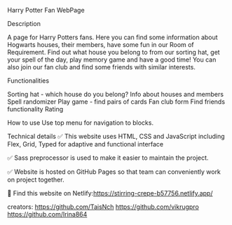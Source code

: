 Harry Potter Fan WebPage

Description

A page for Harry Potters fans. Here you can find some information about Hogwarts houses, their members, have some fun in our Room of Requirement.
Find out what house you belong to from our sorting hat, get your spell of the day, play memory game and have a good time!
You can also join our fan club and find some friends with similar interests.

Functionalities

Sorting hat - which house do you belong?
Info about houses and members
Spell randomizer
Play game - find pairs of cards
Fan club form
Find friends functionality
Rating

How to use
Use top menu for navigation to blocks.

Technical details
✅ This website uses HTML, CSS and JavaScript including Flex, Grid, Typed for adaptive and functional interface

✅ Sass preprocessor is used to make it easier to maintain the project.

✅ Website is hosted on GitHub Pages so that team can conveniently work on project together.

🔗 Find this website on Netlify:https://stirring-crepe-b57756.netlify.app/

creators:
https://github.com/TaisNch
https://github.com/vikrugpro
https://github.com/Irina864
